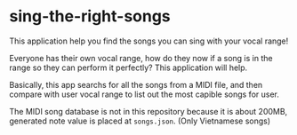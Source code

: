# sing-the-right-songs
This application help you find the songs you can sing with your vocal range!

Everyone has their own vocal range, how do they now if a song is in the range so they can perform it perfectly? This application will help.

Basically, this app searchs for all the songs from a MIDI file, and then compare with user vocal range to list out the most capible songs for user.

The MIDI song database is not in this repository because it is about 200MB, generated note value is placed at `songs.json`. (Only Vietnamese songs)
